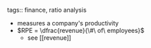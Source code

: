 tags:: finance, ratio analysis

- measures a company's productivity
- $RPE = \dfrac{revenue}{\#\ of\ employees}$
	- see [[revenue]]